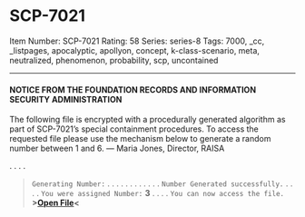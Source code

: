 # SCP-7021
Item Number: SCP-7021
Rating: 58
Series: series-8
Tags: 7000, _cc, _listpages, apocalyptic, apollyon, concept, k-class-scenario, meta, neutralized, phenomenon, probability, scp, uncontained

---

#### NOTICE FROM THE FOUNDATION RECORDS AND INFORMATION SECURITY ADMINISTRATION
The following file is encrypted with a procedurally generated algorithm as part of SCP-7021’s special containment procedures. To access the requested file please use the mechanism below to generate a random number between 1 and 6.
— Maria Jones, Director, RAISA
  
  
  

.
.
.
.
> `Generating Number:`
.
.
.
.
.
.
.
.
.
.
.
.
> `Number Generated successfully.`
.
.
.
.
> `You were assigned Number:` **3**
.
.
.
.
> `You can now access the file.`
**>[Open File](https://scp-wiki.wikidot.com/scp-7021/offset/1)<**
  